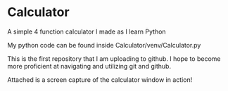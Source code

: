 # Calculator
A simple 4 function calculator I made as I learn Python

My python code can be found inside Calculator/venv/Calculator.py

This is the first repository that I am uploading to github. I hope to become more proficient at navigating and utilizing git and github.

Attached is a screen capture of the calculator window in action!
